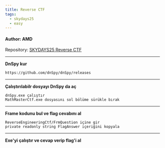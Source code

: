 ```yaml
---
title: Reverse CTF
tags:
  - skydays25
  - easy
---
```


#### Author: AMD

Repository: [SKYDAYS25 Reverse CTF](https://github.com/skylab-kulubu/SKYDAYS-CTF-25/tree/main/reverse/reverse-amd)

-----------------------------------------------------------------------------------
<b>DnSpy kur</b>

```link
https://github.com/dnSpy/dnSpy/releases
```

-----------------------------------------------------------------------------------
<b>Çalıştırılabilr dosyayı DnSpy da aç</b>

```text
dnSpy.exe çalıştır
MathMasterCtf.exe dosyasını sol bölüme sürükle bırak
```

-----------------------------------------------------------------------------------
<b>Frame kodunu bul ve flag cevabını al</b>

```text
ReverseEngineeringCtf/FrmQuestion içine gir
private readonly string FlagAnswer içeriğini kopyala
```

-----------------------------------------------------------------------------------
<b>Exe'yi çalıştır ve cevap verip flag'i al</b>
